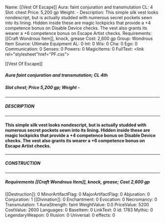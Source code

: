 Name: [[Vest Of Escape]]
Aura: faint conjuration and transmutation
CL: 4
Slot: chest
Price: 5,200 gp
Weight: -
Description: This simple silk vest looks nondescript, but is actually studded with numerous secret pockets sewn into its lining. Hidden inside these are magic lockpicks that provide a +4 competence bonus on Disable Device checks. The vest also grants its wearer a +6 competence bonus on Escape Artist checks.
Requirements: [[Craft Wondrous Item]], knock, grease
Cost: 2,600 gp
Group: Wondrous Item
Source: Ultimate Equipment
AL: 0
Int: 0
Wis: 0
Cha: 0
Ego: 0
Communication: 0
Senses: 0
Powers: 0
MagicItems: 0
FullText: <link rel="stylesheet"href="PF.css"><div class="heading"><p class="alignleft">[[Vest Of Escape]]</p><div style="clear: both;"></div></div><div><h5><b>Aura </b>faint conjuration and transmutation; <b>CL </b>4th</h5><h5><b>Slot </b>chest; <b>Price </b>5,200 gp; <b>Weight </b>-</h5></div><hr/><div><h5><b>DESCRIPTION</b></h5></div><hr/><div><h4><p>This simple silk vest looks nondescript, but is actually studded with numerous secret pockets sewn into its lining. Hidden inside these are magic lockpicks that provide a +4 competence bonus on Disable Device checks. The vest also grants its wearer a +6 competence bonus on Escape Artist checks.</p></h4></div><hr/><div><h5><b>CONSTRUCTION</b></h5></div><hr/><div><h5><b>Requirements </b>[[Craft Wondrous Item]], <i>knock</i>, <i>grease</i>; <b>Cost </b>2,600 gp</h5></div>
[[Destruction]]: 0
MinorArtifactFlag: 0
MajorArtifactFlag: 0
Abjuration: 0
Conjuration: 1
[[Divination]]: 0
Enchantment: 0
Evocation: 0
Necromancy: 0
Transmutation: 1
AuraStrength: faint
WeightValue: 0.0
PriceValue: 5200
CostValue: 2600
Languages: 0
BaseItem: 0
LinkText: 0
id: 1783
Mythic: 0
LegendaryWeapon: 0
Illusion: 0
Universal: 0
effects: 0
